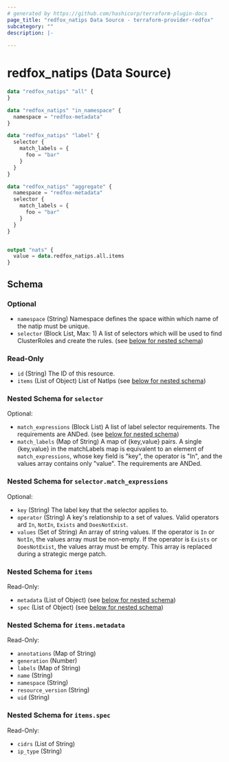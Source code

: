 ```yaml
---
# generated by https://github.com/hashicorp/terraform-plugin-docs
page_title: "redfox_natips Data Source - terraform-provider-redfox"
subcategory: ""
description: |-
  
---
```


# redfox_natips (Data Source)

```terraform
data "redfox_natips" "all" {
}

data "redfox_natips" "in_namespace" {
  namespace = "redfox-metadata"
}

data "redfox_natips" "label" {
  selector {
    match_labels = {
      foo = "bar"
    }
  }
}

data "redfox_natips" "aggregate" {
  namespace = "redfox-metadata"
  selector {
    match_labels = {
      foo = "bar"
    }
  }
}


output "nats" {
  value = data.redfox_natips.all.items
}
```


<!-- schema generated by tfplugindocs -->
## Schema

### Optional

- `namespace` (String) Namespace defines the space within which name of the natip must be unique.
- `selector` (Block List, Max: 1) A list of selectors which will be used to find ClusterRoles and create the rules. (see [below for nested schema](#nestedblock--selector))

### Read-Only

- `id` (String) The ID of this resource.
- `items` (List of Object) List of NatIps (see [below for nested schema](#nestedatt--items))

<a id="nestedblock--selector"></a>
### Nested Schema for `selector`

Optional:

- `match_expressions` (Block List) A list of label selector requirements. The requirements are ANDed. (see [below for nested schema](#nestedblock--selector--match_expressions))
- `match_labels` (Map of String) A map of {key,value} pairs. A single {key,value} in the matchLabels map is equivalent to an element of `match_expressions`, whose key field is "key", the operator is "In", and the values array contains only "value". The requirements are ANDed.

<a id="nestedblock--selector--match_expressions"></a>
### Nested Schema for `selector.match_expressions`

Optional:

- `key` (String) The label key that the selector applies to.
- `operator` (String) A key's relationship to a set of values. Valid operators ard `In`, `NotIn`, `Exists` and `DoesNotExist`.
- `values` (Set of String) An array of string values. If the operator is `In` or `NotIn`, the values array must be non-empty. If the operator is `Exists` or `DoesNotExist`, the values array must be empty. This array is replaced during a strategic merge patch.



<a id="nestedatt--items"></a>
### Nested Schema for `items`

Read-Only:

- `metadata` (List of Object) (see [below for nested schema](#nestedobjatt--items--metadata))
- `spec` (List of Object) (see [below for nested schema](#nestedobjatt--items--spec))

<a id="nestedobjatt--items--metadata"></a>
### Nested Schema for `items.metadata`

Read-Only:

- `annotations` (Map of String)
- `generation` (Number)
- `labels` (Map of String)
- `name` (String)
- `namespace` (String)
- `resource_version` (String)
- `uid` (String)


<a id="nestedobjatt--items--spec"></a>
### Nested Schema for `items.spec`

Read-Only:

- `cidrs` (List of String)
- `ip_type` (String)


